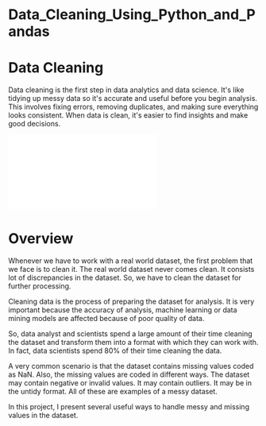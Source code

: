 # Data_Cleaning_Using_Python_and_Pandas

# Data Cleaning

Data cleaning is the first step in data analytics and data science. It's like tidying up messy data so it's accurate and useful before you begin analysis. This involves fixing errors, removing duplicates, and making sure everything looks consistent. When data is clean, it's easier to find insights and make good decisions.

![](data_cleaning_using_python_and_pandas.pdf)


# Overview

Whenever we have to work with a real world dataset, the first problem that we face is to clean it. The real world dataset never comes clean. It consists lot of discrepancies in the dataset. So, we have to clean the dataset for further processing.

Cleaning data is the process of preparing the dataset for analysis. It is very important because the accuracy of analysis, machine learning or data mining models are affected because of poor quality of data.

So, data analyst and scientists spend a large amount of their time cleaning the dataset and transform them into a format with which they can work with. In fact, data scientists spend 80% of their time cleaning the data.

A very common scenario is that the dataset contains missing values coded as NaN. Also, the missing values are coded in different ways. The dataset may contain negative or invalid values. It may contain outliers. It may be in the untidy format. All of these are examples of a messy dataset.

In this project, I present several useful ways to handle messy and missing values in the dataset.

